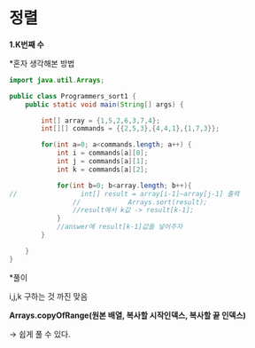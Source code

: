 # 정렬 #
**1.K번째 수**

*혼자 생각해본 방법

```java
import java.util.Arrays;

public class Programmers_sort1 {
    public static void main(String[] args) {

        int[] array = {1,5,2,6,3,7,4};
        int[][] commands = {{2,5,3},{4,4,1},{1,7,3}};

        for(int a=0; a<commands.length; a++) {
            int i = commands[a][0];
            int j = commands[a][1];
            int k = commands[a][2];

            for(int b=0; b<array.length; b++){
//                int[] result = array[i-1]~array[j-1] 출력
                //            Arrays.sort(result);
                //result에서 k값 -> result[k-1];
            }
            //answer에 result[k-1]값들 넣어주자
        }

    }
}
```

*풀이

i,j,k 구하는 것 까진 맞음

**Arrays.copyOfRange(원본 배열, 복사할 시작인덱스, 복사할 끝 인덱스)**

→ 쉽게 풀 수 있다.
